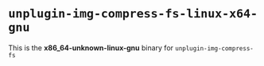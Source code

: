 # `unplugin-img-compress-fs-linux-x64-gnu`

This is the **x86_64-unknown-linux-gnu** binary for `unplugin-img-compress-fs`
